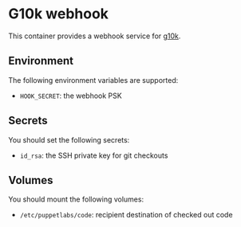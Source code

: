 G10k webhook
============

This container provides a webhook service for [g10k](https://github.com/xorpaul/g10k).


## Environment

The following environment variables are supported:

 - `HOOK_SECRET`: the webhook PSK


## Secrets

You should set the following secrets:

  - `id_rsa`: the SSH private key for git checkouts


## Volumes

You should mount the following volumes:

  - `/etc/puppetlabs/code`: recipient destination of checked out code
